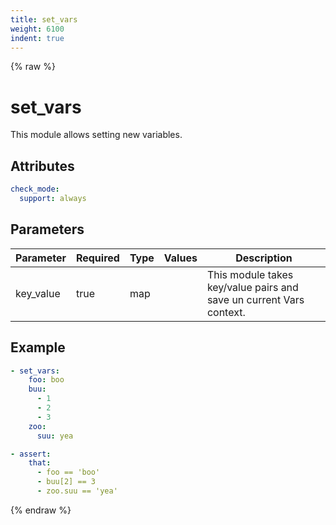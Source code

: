 ```yaml
---
title: set_vars
weight: 6100
indent: true
---
```


{% raw %}
# set_vars

This module allows setting new variables.

## Attributes

```yaml
check_mode:
  support: always
```

## Parameters

| Parameter | Required | Type  | Values | Description                                                         |
|-----------|----------|-------|--------|---------------------------------------------------------------------|
| key_value | true     | map   |        | This module takes key/value pairs and save un current Vars context. |

## Example

```yaml
- set_vars:
    foo: boo
    buu:
      - 1
      - 2
      - 3
    zoo:
      suu: yea

- assert:
    that:
      - foo == 'boo'
      - buu[2] == 3
      - zoo.suu == 'yea'
```

{% endraw %}